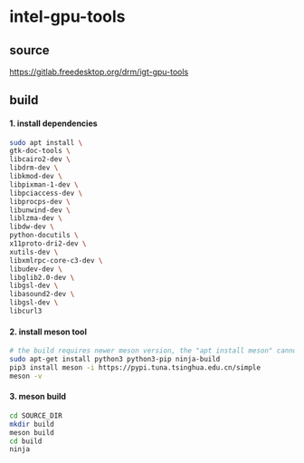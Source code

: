 # intel-gpu-tools

## source
https://gitlab.freedesktop.org/drm/igt-gpu-tools

## build

#### 1. install dependencies
```bash
sudo apt install \
gtk-doc-tools \
libcairo2-dev \
libdrm-dev \
libkmod-dev \
libpixman-1-dev \
libpciaccess-dev \
libprocps-dev \
libunwind-dev \
liblzma-dev \
libdw-dev \
python-docutils \
x11proto-dri2-dev \
xutils-dev \
libxmlrpc-core-c3-dev \
libudev-dev \
libglib2.0-dev \
libgsl-dev \
libasound2-dev \
libgsl-dev \
libcurl3
```

#### 2. install meson tool
```bash
# the build requires newer meson version, the "apt install meson" cannot meet the requirement
sudo apt-get install python3 python3-pip ninja-build
pip3 install meson -i https://pypi.tuna.tsinghua.edu.cn/simple
meson -v
```
#### 3. meson build
```bash
cd SOURCE_DIR
mkdir build
meson build
cd build
ninja
```
